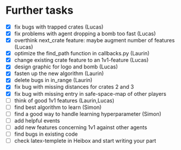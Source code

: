 # Further tasks
- [x] fix bugs with trapped crates (Lucas)
- [x] fix problems with agent dropping a bomb too fast (Lucas)
- [x] overthink next_crate feature: maybe augment number of features (Lucas)
- [x] optimize the find_path function in callbacks.py (Laurin)
- [x] change existing crate feature to an 1v1-feature (Lucas)
- [x] design graphic for logo and bomb (Lucas)
- [x] fasten up the new algorithm (Laurin)
- [x] delete bugs in in_range (Laurin)
- [x] fix bug with missing distances for crates 2 and 3
- [x] fix bug with missing entry in safe-space-map of other players
- [ ] think of good 1v1 features (Laurin,Lucas)
- [ ] find best algorithm to learn (Simon)
- [ ] find a good way to handle learning hyperparameter (Simon)
- [ ] add helpful events
- [ ] add new features concerning 1v1 against other agents
- [ ] find bugs in existing code
- [ ] check latex-templete in Heibox and start writing your part
